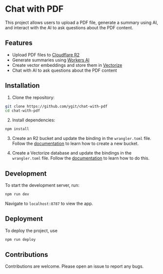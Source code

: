 # Chat with PDF

This project allows users to upload a PDF file, generate a summary using AI, and interact with the AI to ask questions about the PDF content.

## Features

- Upload PDF files to [Cloudflare R2](https://developers.cloudflare.com/r2/)
- Generate summaries using [Workers AI](https://developers.cloudflare.com/workers-ai/)
- Create vector embeddings and store them in [Vectorize](https://developers.cloudflare.com/vectorize/)
- Chat with AI to ask questions about the PDF content

## Installation

1. Clone the repository:

```sh
git clone https://github.com/ygit/chat-with-pdf
cd chat-with-pdf
```

2. Install dependencies:

```sh
npm install
```

3. Create an R2 bucket and update the binding in the `wrangler.toml` file. Follow the [documentation](https://developers.cloudflare.com/r2/buckets/create-buckets/) to learn how to create a new bucket.

4. Create a Vectorize database and update the bindings in the `wrangler.toml` file. Follow the [documentation](https://developers.cloudflare.com/vectorize/best-practices/create-indexes/) to learn how to do this.

## Development

To start the development server, run:

```sh
npm run dev
```

Navigate to `localhost:8787` to view the app.

## Deployment

To deploy the project, use

```sh
npm run deploy
```

## Contributions

Contributions are welcome. Please open an issue to report any bugs.
